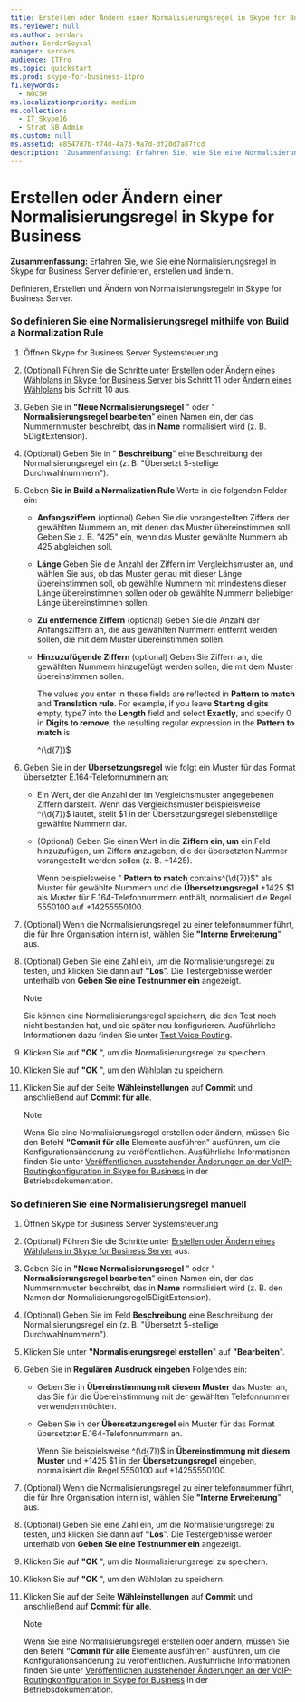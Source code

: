 ```yaml
---
title: Erstellen oder Ändern einer Normalisierungsregel in Skype for Business
ms.reviewer: null
ms.author: serdars
author: SerdarSoysal
manager: serdars
audience: ITPro
ms.topic: quickstart
ms.prod: skype-for-business-itpro
f1.keywords:
  - NOCSH
ms.localizationpriority: medium
ms.collection:
  - IT_Skype16
  - Strat_SB_Admin
ms.custom: null
ms.assetid: e8547d7b-f74d-4a73-9a7d-df20d7a87fcd
description: 'Zusammenfassung: Erfahren Sie, wie Sie eine Normalisierungsregel in Skype for Business Server definieren, erstellen und ändern.'
---
```


# <a name="create-or-modify-a-normalization-rule-in-skype-for-business"></a>Erstellen oder Ändern einer Normalisierungsregel in Skype for Business

**Zusammenfassung:** Erfahren Sie, wie Sie eine Normalisierungsregel in Skype for Business Server definieren, erstellen und ändern.

Definieren, Erstellen und Ändern von Normalisierungsregeln in Skype for Business Server.

### <a name="to-define-a-normalization-rule-by-using-build-a-normalization-rule"></a>So definieren Sie eine Normalisierungsregel mithilfe von Build a Normalization Rule

1. Öffnen Skype for Business Server Systemsteuerung

2. (Optional) Führen Sie die Schritte unter [Erstellen oder Ändern eines Wählplans in Skype for Business Server](dial-plans.md) bis Schritt 11 oder [Ändern eines Wählplans](/previous-versions/office/lync-server-2013/lync-server-2013-modify-a-dial-plan) bis Schritt 10 aus.

3. Geben Sie in **"Neue Normalisierungsregel** " oder " **Normalisierungsregel bearbeiten**" einen Namen ein, der das Nummernmuster beschreibt, das in **Name** normalisiert wird (z. B. 5DigitExtension).

4. (Optional) Geben Sie in " **Beschreibung**" eine Beschreibung der Normalisierungsregel ein (z. B. "Übersetzt 5-stellige Durchwahlnummern").

5. Geben **Sie in Build a Normalization Rule** Werte in die folgenden Felder ein:

   - **Anfangsziffern** (optional) Geben Sie die vorangestellten Ziffern der gewählten Nummern an, mit denen das Muster übereinstimmen soll. Geben Sie z. B. "425" ein, wenn das Muster gewählte Nummern ab 425 abgleichen soll.

   - **Länge** Geben Sie die Anzahl der Ziffern im Vergleichsmuster an, und wählen Sie aus, ob das Muster genau mit dieser Länge übereinstimmen soll, ob gewählte Nummern mit mindestens dieser Länge übereinstimmen sollen oder ob gewählte Nummern beliebiger Länge übereinstimmen sollen.

   - **Zu entfernende Ziffern** (optional) Geben Sie die Anzahl der Anfangsziffern an, die aus gewählten Nummern entfernt werden sollen, die mit dem Muster übereinstimmen sollen.

   - **Hinzuzufügende Ziffern** (optional) Geben Sie Ziffern an, die gewählten Nummern hinzugefügt werden sollen, die mit dem Muster übereinstimmen sollen.

     The values you enter in these fields are reflected in **Pattern to match** and **Translation rule**. For example, if you leave **Starting digits** empty, type7 into the **Length** field and select **Exactly**, and specify 0 in **Digits to remove**, the resulting regular expression in the **Pattern to match** is:

     ^(\d{7})$

6. Geben Sie in der **Übersetzungsregel** wie folgt ein Muster für das Format übersetzter E.164-Telefonnummern an:

   - Ein Wert, der die Anzahl der im Vergleichsmuster angegebenen Ziffern darstellt. Wenn das Vergleichsmuster beispielsweise ^(\d{7})$ lautet, stellt $1 in der Übersetzungsregel siebenstellige gewählte Nummern dar.

   - (Optional) Geben Sie einen Wert in die **Ziffern ein, um** ein Feld hinzuzufügen, um Ziffern anzugeben, die der übersetzten Nummer vorangestellt werden sollen (z. B. +1425).

     Wenn beispielsweise " **Pattern to match** contains^(\d{7})$" als Muster für gewählte Nummern und die **Übersetzungsregel** +1425 $1 als Muster für E.164-Telefonnummern enthält, normalisiert die Regel 5550100 auf +14255550100.

7. (Optional) Wenn die Normalisierungsregel zu einer telefonnummer führt, die für Ihre Organisation intern ist, wählen Sie **"Interne Erweiterung**" aus.

8. (Optional) Geben Sie eine Zahl ein, um die Normalisierungsregel zu testen, und klicken Sie dann auf **"Los**". Die Testergebnisse werden unterhalb von **Geben Sie eine Testnummer ein** angezeigt.

    > [!NOTE]
    > Sie können eine Normalisierungsregel speichern, die den Test noch nicht bestanden hat, und sie später neu konfigurieren. Ausführliche Informationen dazu finden Sie unter [Test Voice Routing](/previous-versions/office/lync-server-2013/lync-server-2013-test-voice-routing).

9. Klicken Sie auf **"OK** ", um die Normalisierungsregel zu speichern.

10. Klicken Sie auf **"OK** ", um den Wählplan zu speichern.

11. Klicken Sie auf der Seite **Wähleinstellungen** auf **Commit** und anschließend auf **Commit für alle**.

    > [!NOTE]
    > Wenn Sie eine Normalisierungsregel erstellen oder ändern, müssen Sie den Befehl **"Commit für alle** Elemente ausführen" ausführen, um die Konfigurationsänderung zu veröffentlichen. Ausführliche Informationen finden Sie unter [Veröffentlichen ausstehender Änderungen an der VoIP-Routingkonfiguration in Skype for Business](voice-route-config-changes.md) in der Betriebsdokumentation.

### <a name="to-define-a-normalization-rule-manually"></a>So definieren Sie eine Normalisierungsregel manuell

1. Öffnen Skype for Business Server Systemsteuerung

2. (Optional) Führen Sie die Schritte unter [Erstellen oder Ändern eines Wählplans in Skype for Business Server](dial-plans.md) aus.

3. Geben Sie in **"Neue Normalisierungsregel** " oder " **Normalisierungsregel bearbeiten**" einen Namen ein, der das Nummernmuster beschreibt, das in **Name** normalisiert wird (z. B. den Namen der Normalisierungsregel5DigitExtension).

4. (Optional) Geben Sie im Feld **Beschreibung** eine Beschreibung der Normalisierungsregel ein (z. B. "Übersetzt 5-stellige Durchwahlnummern").

5. Klicken Sie unter **"Normalisierungsregel erstellen**" auf **"Bearbeiten**".

6. Geben Sie in **Regulären Ausdruck eingeben** Folgendes ein:

   - Geben Sie in **Übereinstimmung mit diesem Muster** das Muster an, das Sie für die Übereinstimmung mit der gewählten Telefonnummer verwenden möchten.

   - Geben Sie in der **Übersetzungsregel** ein Muster für das Format übersetzter E.164-Telefonnummern an.

     Wenn Sie beispielsweise ^(\d{7})$ in **Übereinstimmung mit diesem Muster** und +1425 $1 in der **Übersetzungsregel** eingeben, normalisiert die Regel 5550100 auf +14255550100.

7. (Optional) Wenn die Normalisierungsregel zu einer telefonnummer führt, die für Ihre Organisation intern ist, wählen Sie **"Interne Erweiterung**" aus.

8. (Optional) Geben Sie eine Zahl ein, um die Normalisierungsregel zu testen, und klicken Sie dann auf **"Los**". Die Testergebnisse werden unterhalb von **Geben Sie eine Testnummer ein** angezeigt.

9. Klicken Sie auf **"OK** ", um die Normalisierungsregel zu speichern.

10. Klicken Sie auf **"OK** ", um den Wählplan zu speichern.

11. Klicken Sie auf der Seite **Wähleinstellungen** auf **Commit** und anschließend auf **Commit für alle**.

    > [!NOTE]
    > Wenn Sie eine Normalisierungsregel erstellen oder ändern, müssen Sie den Befehl **"Commit für alle** Elemente ausführen" ausführen, um die Konfigurationsänderung zu veröffentlichen. Ausführliche Informationen finden Sie unter [Veröffentlichen ausstehender Änderungen an der VoIP-Routingkonfiguration in Skype for Business](voice-route-config-changes.md) in der Betriebsdokumentation.